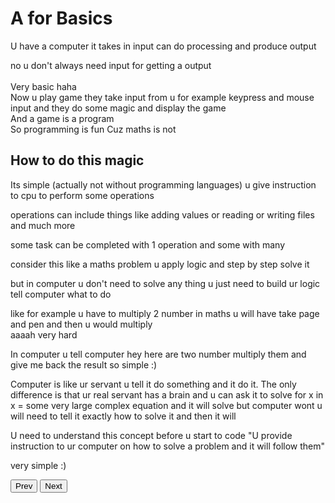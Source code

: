 # A for Basics

U have a computer it takes in input can do processing and produce output<br>
<div class="note">no u don't always need input for getting a output</div><br>
Very basic haha<br>
Now u play game they take input from u for example keypress and mouse input and they do some magic and display the game<br>
And a game is a program<br>
So programming is fun Cuz maths is not<br>

## How to do this magic
Its simple (actually not without programming languages) u give instruction to cpu to perform some operations

operations can include things like adding values or reading or writing files and much more

some task can be completed with 1 operation and some with many

consider this like a maths problem u apply logic and step by step solve it

but in computer u don't need to solve any thing u just need to build ur logic tell computer what to do

like for example u have to multiply 2 number in maths u will have take page and pen and then u would multiply<br>
aaaah very hard 

In computer u tell computer hey here are two number multiply them and give me back the result so simple :\)

Computer is like ur servant u tell it do something and it do it. The only difference is that ur real servant has a brain and u can ask it to solve for x in x = some very large complex equation and it will solve but computer wont u will need to tell it exactly how to solve it and then it will

U need to understand this concept before u start to code
"U provide instruction to ur computer on how to solve a problem and it will follow them"

very simple :\)

<button onclick="window.location.href = '0.md';">Prev</button>
<button onclick="window.location.href = '2.md';">Next</button>